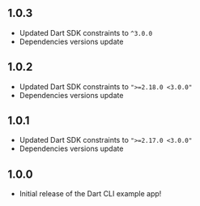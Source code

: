 ## 1.0.3
 - Updated Dart SDK constraints to `^3.0.0`
 - Dependencies versions update

## 1.0.2
 - Updated Dart SDK constraints to `">=2.18.0 <3.0.0"`
 - Dependencies versions update

## 1.0.1
 - Updated Dart SDK constraints to `">=2.17.0 <3.0.0"`
 - Dependencies versions update

## 1.0.0
 - Initial release of the Dart CLI example app!
